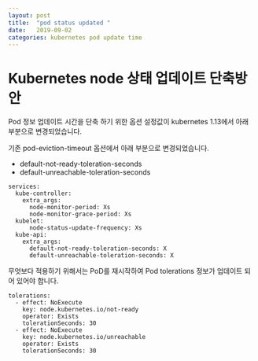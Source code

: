 ```yaml
---
layout: post
title:  "pod status updated "
date:   2019-09-02
categories: kubernetes pod update time
---
```

# Kubernetes node 상태 업데이트 단축방안

Pod 정보 업데이트 시간을 단축 하기 위한 옵션 설정값이 kubernetes 1.13에서 아래 부분으로 변경되었습니다.

기존 pod-eviction-timeout 옵션에서 아래 부분으로 변경되었습니다.

- default-not-ready-toleration-seconds
- default-unreachable-toleration-seconds


~~~
services:
  kube-controller:
    extra_args:
      node-monitor-period: Xs
      node-monitor-grace-period: Xs
  kubelet:
      node-status-update-frequency: Xs
  kube-api:
    extra_args:
      default-not-ready-toleration-seconds: X
      default-unreachable-toleration-seconds: X
~~~

무엇보다 적용하기 위해서는 PoD를 재시작하여 Pod tolerations 정보가 업데이트 되어 있어야 합니다.    

~~~
tolerations:
  - effect: NoExecute
    key: node.kubernetes.io/not-ready
    operator: Exists
    tolerationSeconds: 30
  - effect: NoExecute
    key: node.kubernetes.io/unreachable
    operator: Exists
    tolerationSeconds: 30
~~~    
